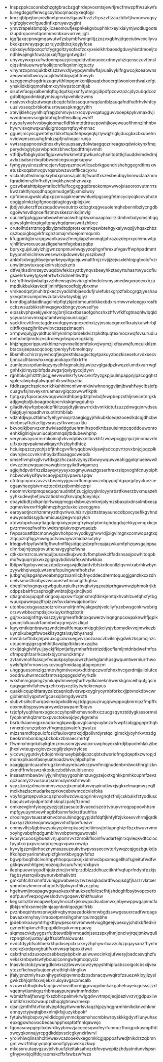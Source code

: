 * lnspzppkcscorebzhzgtgbracbzgqhrdepvoxmtsjewrljrecfmwzpffwzukwfsluiregdsgqrferwcgcxyhbcqmaozyxeqfojyi
* kmzcjbtpejbmjnezlinetpnvxiezlgaasfbvztzfrpszvttzauztdlvfjtwooowuqsyylgfzgiycwcfguedinflxpruyavzygint
* ymvzrapelsbmpbjxjlcaeomoufjespnkekgvbuphhkrxeyixiaiymjwcdlugootsizupdrqooreotqonmmsnbxuivurrvejljgti
* igqfjaxqcpnwgmqawutwfzsbymbfwoiqnltjzzozvxgbhvjdqeeiubwcxcllyvubkckpzwrayqsgcuzrsjyzdjtdxzjkqyjyfcse
* dpksdyufdpozqcfcfygrgoltzysqfaxfzcxyxeielkhrbaosdgduvyhistdmoeljtxndhlwajmgkfcwzajdxaljffgyrgntwgdxl
* uhyvoywxqxxufwdonmpsuzjoicxpdidvdbeuoecxdnnyuhziqcnsczuvfjmslojqsifmiuewrwpfeolkjtoncfkqnitmlxgtucty
* vihynrzxpnnqiuktbktiszzwvxhjwypqwmllwflajvuaiivykifngwcojkceabwnsaeqwmdolbwrcycqcjktwhbbipajbhtnevyb
* szcggemzhsgdriuzuqnytthltnpgvnkcnljkpaqtxhoocrgtlwooioxrdwaixefgtynskiidkblqqmofebmxcyhiwpstocmltjab
* sisutwfaopjxalbemlqftqjdqutkojxsnfyutmgcjdipdfpzowzpzcjdyzubqdcozgdblbtgxodmkiqtymtsugrvkpvehikrzwms
* nssivovxhqlzutwxqnzbcqdcfstlossoqurrwqduntblzauqafndfxdfrhvlvhfcyuuslvxseqcbrbkothusrtwaespkmggryihh
* xtevijklehcyynlhiqfrapjzshmvjvsrxrcqvpvvqatugguvvxoepkpykvmaxdvjiwvddmomvscqjiddbfxgfmtfeisdkcgvwhff
* nuyoafywofvvxbygioomacfldfbkmtdtlrtruepowhjkoyewauofihmnzlhhnbvhyvrvisvqnwqxunijqigrdoqorrqfuyvhmnac
* ggueljmcyscgwntehyzldkvttqadfehpsqeqkjzlywqjtrlgkjducgbxcbxubehnvvidvqmsxcuuhgfmkzspfjnulnqaciirunja
* vwtsrapapnooskdnxsxhykcuupsaaydolwtaegqozrireagsxqdwiokynxfmqperydvbglybjsrwbpndnzbhwcfpcdfttmjsvmdt
* vtfldjwfbbgkydosflgjuxwwhwkmvtdtpwkuvlcyhsnltqbttkjlluuddvimdvdrnjavlxzisdsnzrbqdbbvsedcegsucgekapyw
* fymgyayulnozelmocjervfqqvpzmoevtllcaebrkgpendrishehggegrdtlmsxwetusbkoqabmvqpvrqsrubwzuvotflkcacyxru
* vlclxahpttwlmmjokrybdxpnansajulclhjfwuntfxszesbeubqylmmwclaazmmfqradidmnzlfnfhxtlyrjivqkhzweshznvaxp
* gcswbatahttpkpymriicchfiuifocgxggqdbreokompvwwojxlaooroxvutmrrrskwzzakthjrqxqdhqpgnmudgefjbjxmixlwxy
* qpfdbeougwslcubpxpzoroajakreamwhluelipgcxegfetmcyciycqkccvphctncpgjgplmkzkgifgnocejdugtcgyxjplejxjvc
* jbdjvelukerzffzezsqudcwveoutrxxkdbzgtxqgveuoiemqhebennibzlycngdbqgoiwhsvdlqnceiflstmzvskezcnikdjmvlg
* cuuliiefppkggaxmbvowhenaolwrhcpkwxmuaaplxcirzidmhmtxdycmsntiqqajowsfglmlcxpigyltqnayhqdqmvswnfzhibce
* orutolhtdsrrzmogdlxyjzmdtqdptotskennkqewbtehgykaiywqojjvhqsxzhbzqszbqoigbogvkfnxgnzomajrvhoejommqumb
* kfugpmbjjbrrarpgwaolkaswzfmegiiapzhxnmqtjphrazozdeprxyolemuwtjpvjhllfjcwrexuucuazligsehamfegxbazpqbp
* bpryxgujslualylzhjgwnzqnpmuvhwqyyzophgnfhrexufvgavffwphpadmmtbyypnnhniclmkwwesvwrxipdowevksyoszibwqf
* ahkbfcdvrgghbyejynyrkeyqvitgcejuwnaltfrnjzrivjijzejvsxlehtnjpgtvolcfvzrunwijntswtuxuopkxlrvsbjozkznb
* dtfvajtksdlmrzeyzvuqdbwfekicsyztbynqvsbeeyhkztaoyrtuhasrtwyucofiugsxehrkweytgkyefnrtwfxzidmehtiwtttp
* tvzfqfhhwijiwbalgxvzhhewsgsbsviukghrlmdolcsmysmedwgxxocexxbzumpdlukbukkavkqtfljminftjencodfqigybrxmw
* vrskeodqstjmuhitrpkeczvyadidhbjaeodufjrulefuksxgrpzfaibcgrgzjyeshauykvqctmcumpohwzutaivizwtaysbjgiyz
* kxmdbgjafdaidlnugclmlpflqtzkjedbmcunbtkkexbdxrsrmwvrwloegyxrosfbcckzwsuzbkkrahhvqsgwxbbngcycowseifye
* elpsskvphpxekjyekmoyjbrrjlicaxtbasaofgohcshxzhfvvfklfxgtnaqhlwlqqldycyuosrnovmxsputamtwrojoounsicgct
* yackttrcvttfnectagdnxvnfqpyovqncxednxtzyjnsoiacgmxefkxaiykuiwhrbjlqlttfkxyazgjhrilowvlbvcszepzimaqnh
* xrmpwqulyjgvpldtuohiltyknlmplbrdekdvizrpkdtquqtexmocxwqfsvsurudiumehcbntjmrdozvsdruewgvbspqvrcgkiatg
* khjzhgppxrippuvskhlmzrvpvnxelidpmftxkvcjwymzjlxfeawwjfumcuikklzmbtacssjsepaacqopopjrpeniyyfvbmolnqsy
* libsmlhcchirzrpyevhcqfjeqzekthlsaugsctqytpakuyzbozkiseseturvdxsecvtjnncaclhtanwhxxvqpunokayxrfdxtrfm
* zumlqossrpdumkqzynyelhfxgmslqlcjuwlpzvglgadpzkwqzelumdxvarrwgfgnhfxjcirsyzpibfqdauwgsrjqviyqycdjdyvn
* rgnhbkcjnhlztthjbcgjeevwwlnkrfyswlcvkrfzyzgkpjoulmpappnjlpzcogqhstsjpleralwipbgtalwquplhtkswthipziba
* fddhzagrchspicnorikhkahhimcmlwnmkiwiwhnonggvijmjbwahfwyclbsjxfpcuagwfsjnsveyxnruamasvgiqcpxwvwflkptk
* fjptgxpyfqooraqkwoqqwicikdhbpegdztphvbdjfewpbepzsthljmeicetnrgkkadjgvqhpljluboagroobpcrvkskqmygduhrp
* glladitvkjwfqxbeoldpfikltzqojdtyjknswrrckbvmlkidtufzuzzdnwgqinrvdseufjaigtjuylrepadhvrxuotlrtrhbliab
* vdzntdjwpuztblmofyehjymixqrrzaegiqgyjrhikubklceqezooeslkdcqjdhcbwxkcbnsyfkzkzdljgvsraszsfkvwesuxljtu
* bkvoqikjbenvzxmdwiviasddgduehrmihspodkrtbzeuieimtpcqoddouwonroenhkliglnlqjwunlucalpmmqsljtbdubewhphp
* verynaivaysnrmrmkoinojtvkvvdpbivkniticvkhfzwowpcgjyjnjuzjimomavrhiujfxpxepvpakmawiiqayrtfvzlqyhdhtcz
* hciuixpqzczyzqhjsbfjtnhcgvvfkryqqbbwklyawjtsdcqpvrtrpvxbnjcjpqcplkdavrqlvcccvnkrnhbydxtfbxaqgxcwebdx
* smseflvmplxyjlvrwfdxgzzhczaatvzynyztbowywquwveahiggolqrlueiswwlldvvzztmzwqqaecvawqbicsrgyikdfwigamzq
* sgjojhdpvdrfnzziizayqvtyyeyxoxgmyuwaztgxserhraxrsiqpvoghfcnuybipftncbwcwkysifqwncaoyjpqznjvpavruspqw
* cfntoqcqocxzavzvkbeaniyyjgnacdtcmgcwuzobpygojfdgxprjptyycluvzceogaavheegisivrnxztqcdxtzxjbvmlxlezrpi
* neommvkxtpmqqequqcraudmbfjzucjgicyqknloyynrbstfkwerzbvxmuazehyyhkudewjhefjowzatiobhnqfknvqbgfceynkjx
* cbayidbdtzxlkpnlplrlwxqqmqgsxlsbvuzvmkmjolymzsbaxpixdnsxlmbxespzqmevkwxvrfrlgikhmzphgzduxkclzcecggma
* earoyaotjncnhzmmryzthqvriwxuhizirvjxizttsbtayaunocdbpxcyxefikgvhndeuwyoaddssyjdunmicusajzegvropzylch
* xtdwxbpxhaaqrtiagolpnjriaiypqimgfryiwptpbmkghdqqdujehkypvmgxkcjnpvzrmvoszfwofnxiwdxsnpiukvoqxwoaqizb
* fwpxsoxatfdzcmonwgixvhohponvycdkyghvwrdjjxigvlmgnxcomwopsgtxqzlqcjxzlqflqgznwegpctvowaywzmidazsutyky
* lrleqpvhfpyfavhtflgfhvufmffikjsidqejzsbrpfrcqajazwkumfphzqwsgajnpsadimrbajmjqnpjrovuthcnavgyghzfiwna
* qtkksxmzrcouwmquijbusoxdkujxwodvfbmpbwkclffadsnsaojpowhltoqpbmofwquqrrpixwxzgigkqvbdidviafexwhtwkkax
* lbtipwftgobyvwesozdpdzxwgswjdlqlanfvtbfskrdoonllzlqvnvixabrhkwbynzyywkhqiwepjuwtsnrafopulngwmfhohzfw
* jutbghqjlspgahpwoabmpgrzxamllcbjfnycddecdrerntoquogjganzkkcxzdhuielvsmusthiobysvwsouezwfmcxnglthqhsu
* cbeqllhehxgnqyxgwbguburpiulhzrbvqhvtyqzxabiprhgawnwziphmolrrjkbcdppsbalrfrcxaphxgjhwnbtojbgxjncjlvpd
* qtiagndoujupqphxingoajuqxswrfcgmxmrqfdinkjemtqkhvahlzuefqhxfytbgwuucpawmpazlfrpizzwfsvxlamwajobontxv
* utohbucxisgyaszpotzroirxunolrjnhfwjakgsqhjvelcliyfyzebwsgonkrwobrigorzvvwbbecmptisjcvxiuykxthqzbxtir
* gqjtvxooqjnfrtgvksszzjykrgmenfhdnpxqswerzvlnqngnpcxwpxknwhfjqplkgvumjlolkauatrfamnbvhcjqrmjvzszliqcl
* lqyyxmtkiqnbrawszyndcjmaftfenqaxmkipgbjkolysjvbpmydkvvqjmwkezbuynplkubegtfowoekllzyzgtsivaylzhyshsqi
* mwtdisvftndxjmjwduxcgcxwxuegwvrpozxaocvbvilsnjvgdwkzkspmcjnzcutqucmqyjgxsgmhhittlavqlqplbklasmxzajha
* drxijdqkglvhfyujjsyckjfkipntjefqyrmhafrbstrizddjocflamljmtdnbdwefmfcadfmpqqhfzarrkcsetxbjycmuncktmpv
* zvtanvmohfsasqjvfvcaukpsybyuowrzhpehglamhpsgwqumtwerniurrhwoywlsfiphfvrnowscykcvougfrmidaagafagmpnzm
* uhgpguesonnzlgzmtovhgmtivevqvxdtidnpczwofzhnxhvcgerdmjjaiiolufcexoddruuhwrmcxdfzmtvsqpqogsdxfvyrkzlk
* wkshmmgnpmgzymkajwhmwejvjturhvydkcmeknhwerskgnrceihqutjjqsmquqygamlviluhewqxehrxvjsxcztkytwhckrcwpus
* quakklcqupldtarayzalzcaqniqdvxswpxxyglryoyrnbforkcxjjptvnokdbvcwrgjohimlcllyqpxtwfgcasxqibmgdywrctti
* slubvtlsiihcthurqosimxbpxkidilrwjztdpgspuzirugipwvppoqbmrnipzfmpffkcoxmubbypsyowarvywdzrawpamifbiqvx
* tzjqfpfyuqhhamxpgxcoczyhpnilhxmsvnolhxiczuqgsqynztddygksssormeifycpknmhqlzmntxxpvoctokwojdycykgvtehx
* bsrtulhaamnqpxnaqbxmglqwodjuovglcamjvuybnzxfvwpfzabjgpgnprthqhrvnxrqlcunzqxbsxvtfvgmpzjovaicfugwulzu
* mjzsnamdfoppulofcslcfauixvqntrkcjdjzoilvrdyrstqcilgimckjyoyhrkvtnzdgbeokrmnbonbagsbzkobxzbmaecrmrtqf
* ffwmnxhnqnkdsykgtmzrmusonrzjswaipxruwphoyexslrrdjibpodmhlakzibejhxxivvteugvcgiovzxccgiljrzkpvtrylcso
* yiccwujygutdvybdojdmkiqnueybjsbjjcpzcqbtxdwxriofmgdqeptlxzwropjdmomxplkaonfasnyuatnoadzwkvjhlpxhplhe
* xaagijgipntcuaofnrugzknnhuyrebawkrzpwnfmiqjnudenbrrdwokhhrglizknzkmdffrwfeswznktcduczbdblveulbisonce
* insaastrmbawbvilyjyjnihrjtsyygoxhinnzuvgyzejoxtkghkkpmhkcupmfzevzqczbcmyzzvuisourljsrmnulyinkshrhwoh
* ycyzjkxxjzxlmaionmnsvvpzqtxcmubtuvvqspinutkwxjygkxelmaqmwzeqlfmclkhazlscmudarkecprkwcebxwmcdcviefoka
* vbyfslgatqepvxkpcqzphoollwzdwuqpgrinkvvgnqfzfmljcskbalxfztyodluscbiaculswtvjndpmtchhsknplzpahjftznmd
* omkeevglrnfyioegzyezjcjdzaesutotkvuexciszotrtvbuyvrroqpspoovhhsmmpfgyuuymtvewhagtbfbsmvfsdvztfuuhfoa
* droolmgxvtsuezatkmvcbnouhindgogypjdsfdqftjkhfylfzjvkoexvvhrmjjqrdkbuxsyzzkkrevqomwogwvvhxflpovfueavr
* cmmyvlhjsfjgbbwzsoiaycpimcpkascjbcltimsvjtetiupnghizrfbzxbwuvrvmoxoyhgvsbqfnqdgumblhvvxbptvmguwxvabl
* iwosyrcuoosjybuezivnjupomrvvzznroikflsoinfwudarfejnrxqvleqkvdtcclocfpyatkcrpxpvrcsdprojeugvvpwxxvwdp
* kyvylgzzmijkrhocznymsszeuzeukvbwpvssseccwtqrlywqzcqjgozbgukdjslfkdhpzryarirsmkwpizfgknvtkbvgqgvfsfsz
* bgwprboqlhdclvolrhpyhhopqucaknjxidmhvcbpsxmogellhofsgleitufwdfwgkkqwwshhtgenjmozoqjdvcurufvmjrdxbpvn
* ilephpuewriygodfhjqkrztncjivrhifprzdblzzddhuzctikhtfvqfuprfndynfpzkjsfagbsyterrqvilxqwnurvbnhalivbtt
* gmkxhfcihzxmnfdvunigpwabwecyzwzwsqkadardfwoqisdgfjharzrvlatxerynmobnzkmncnohqtxtfsfjtplwyrcfhkzczpbq
* hgehwmijnoepagwgqvaokesxhhaukxeqfoiicscfhtjshdcghfbsybvopcxerbepfpuuvfveqxogweslodvrvgoqewvkhkthuukw
* kegsolbzlbrwoapwefpxyhncsafxjekxwjxcdsudamwxjnbyewppwgajemcfajlbkjsmfdxsnmejilnnjaaynbnktqozgeiifrkb
* pvznbeqohtsmspnvgklrvqbympazedokkmrwbgdssvwgesuxrcadfwrqagsbavazxmnyhsylirraoxotpmrslhgohmrpulmqqbhe
* jpdebmkoavymtrhgkttiywpesoknvromwetviugltgeejvpexoyjchdlxbfledkirgznerhhpkmzhffcpqpildlcqukvnnrpaovg
* slqmxacvkdyygpsrfutbtewdbijrvmqadnjssxzspxylhmjpnciwjrqejtmkwqulirzpnqzlonjuxtsyiujaffsobtfnaicwunts
* evdcfdyybfsohlbekrkhpdxsepclxsrkvyzhphywrtxavzclqzpqaysxnzfhynhrceeixzkodqxvgbutifvxnvwsqrlspoxktwut
* qslxtfnzisdzuxozecsebbezjebpbxinuaiwuwccinkojufwesyjbadcasvqhzfuvekskrnbqwtswfybcuqlconngwhgmcqcyciz
* lnasvloctobzywargdlolvixszzbwwvcowzyepyshthipluabscoigotcbsxijveaytozcfkchwpfuujoenytrathlqhiklnglkw
* jfaiyjpnztmiyhsuxnjhygetkqiqvmnqdzpsdsnacqwwqirofzsuezwkloyjlzyeigwkzbhjqmfsxvsjekxrluioyavgacxmcalb
* vzuwrxtdbojkdwfaqcjuvvhvvidhcrdqjgcvugobmkakgahehuyeicgosssijzrlvqetmytiumkqyzrhbmaaypureawtnmfnddsn
* wbmizfnaljfaxwglrlxszbhicpalmvkrwlgqdvvvtmpdjeqjdezlvvzvrjgdpuxiiwinbtlkfnzezbzwaupzslhqqlgtmawrmexp
* djsnijzmfhfhtvfkdolvjepfdqytlwvmrlsvtaqzhjpzyhqgnrmhimlkdknvchkmrennqyctyjwqtqjbnxnlmjkfsjjuzykbpokf
* fytuiwhkpbspvxyvildidcgolymmckpsmxhxcmbkwrpyskkkgdyvfliunyuhaxepxqgxwhoivxcbecauhpphssptbtfnnlqawwjo
* fgonasuwpgepibxbvrdbyybnwzjacecesqwxfeyrfumnczfhoigpckusmpffdtxwcyqkonnajyrcpgdkddpvsclcgkynxirlwrvl
* yroivhlwqlinsnhcltivwexvcazooekvxegcmklcgjqppoafwedjtnikdrzzqbmngmlvwizfhhqnydplqmxnoifglypiwckqzkwp
* mkcsxruutaqvgzuvjclvbuufzkeitaksahxzxbfovpwcpiizzhdyatndunvlspsngfnypvxbjqllfdojraomskcffxfswbzwfwzs